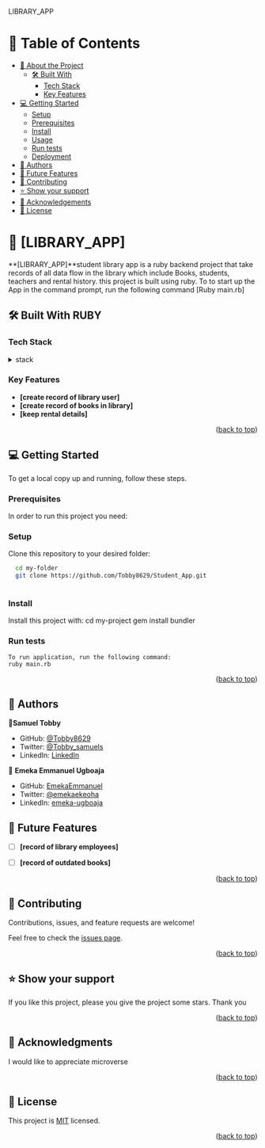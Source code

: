 <a name="readme-top">LIBRARY_APP</a>


# 📗 Table of Contents

- [📖 About the Project](#about-project)
  - [🛠 Built With](#built-with)
    - [Tech Stack](#tech-stack)
    - [Key Features](#key-features)
- [💻 Getting Started](#getting-started)
  - [Setup](#setup)
  - [Prerequisites](#prerequisites)
  - [Install](#install)
  - [Usage](#usage)
  - [Run tests](#run-tests)
  - [Deployment](#triangular_flag_on_post-deployment)
- [👥 Authors](#authors)
- [🔭 Future Features](#future-features)
- [🤝 Contributing](#contributing)
- [⭐️ Show your support](#support)
- [🙏 Acknowledgements](#acknowledgements)
- [📝 License](#license)

<!-- PROJECT DESCRIPTION -->

# 📖 [LIBRARY_APP] <a name="about-project"></a>

**[LIBRARY_APP]**student library app  is a ruby backend project that take records of all data flow in the library which include Books, students, teachers and rental history. this project is built using ruby. To to start up the App in the command prompt, run the following command [Ruby main.rb]


## 🛠 Built With <a name="built-with"> RUBY</a>

### Tech Stack <a name="tech-stack"></a>

<details>
<summary>stack</summary>
  <ul>
    <li><a href="https://www.postgresql.org/">RUBY</a></li>
  </ul>
</details>

<!-- Features -->

### Key Features <a name="key-features"></a>

- **[create record of library user]**
- **[create record of books in library]**
- **[keep rental details]**


<p align="right">(<a href="#readme-top">back to top</a>)</p>

<!-- GETTING STARTED -->

## 💻 Getting Started <a name="getting-started"></a>

To get a local copy up and running, follow these steps.

### Prerequisites

In order to run this project you need:


### Setup

Clone this repository to your desired folder:
```sh
  cd my-folder
  git clone https://github.com/Tobby8629/Student_App.git
  
```

### Install

Install this project with:
  cd my-project
  gem install bundler


### Run tests
```
To run application, run the following command:
ruby main.rb
```



<p align="right">(<a href="#readme-top">back to top</a>)</p>

<!-- AUTHORS -->

## 👥 Authors <a name="authors"></a>

👤**Samuel Tobby**

- GitHub: [@Tobby8629](https://github.com/Tobby8629)
- Twitter: [@Tobby_samuels](https://twitter.com/Tobby_samuels)
- LinkedIn: [LinkedIn](https://linkedin.com/in/samuel-popoola-tobby/)

👤 **Emeka Emmanuel Ugboaja**

- GitHub: [EmekaEmmanuel](https://github.com/EmekaEmmanuel)
- Twitter: [@emekaekeoha](https://twitter.com/emekaekeoha)
- LinkedIn: [emeka-ugboaja](https://www.linkedin.com/in/emeka-ugboaja)

<!-- FUTURE FEATURES -->

## 🔭 Future Features <a name="future-features"></a>

- [ ] **[record of library employees]**
- [ ] **[record of outdated books]**


<p align="right">(<a href="#readme-top">back to top</a>)</p>

<!-- CONTRIBUTING -->

## 🤝 Contributing <a name="contributing"></a>

Contributions, issues, and feature requests are welcome!

Feel free to check the [issues page](../../issues/).

<p align="right">(<a href="#readme-top">back to top</a>)</p>

<!-- SUPPORT -->

## ⭐️ Show your support <a name="support"></a>

If you like this project, please you give the project some stars. Thank you

<p align="right">(<a href="#readme-top">back to top</a>)</p>

<!-- ACKNOWLEDGEMENTS -->

## 🙏 Acknowledgments <a name="acknowledgements"></a>

I would like to appreciate microverse 

<p align="right">(<a href="#readme-top">back to top</a>)</p>

<!-- LICENSE -->

## 📝 License <a name="license"></a>

This project is [MIT](./LICENSE) licensed.

<p align="right">(<a href="#readme-top">back to top</a>)</p>
